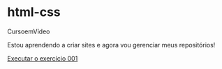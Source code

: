 # html-css
 CursoemVídeo

 Estou aprendendo a criar sites e agora vou gerenciar meus repositórios!

 <a href="https://rosegalindo.github.io/html-css/exercicios/ex001/index.html">Executar o exercício 001</a>

